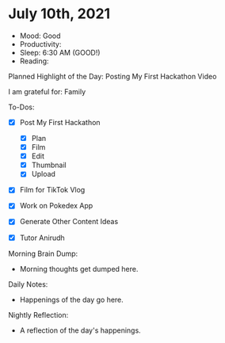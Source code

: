 # July 10th, 2021

- Mood: Good
- Productivity: 
- Sleep: 6:30 AM (GOOD!)
- Reading: 

Planned Highlight of the Day: Posting My First Hackathon Video

I am grateful for: Family

To-Dos:
- [x] Post My First Hackathon
	- [x] Plan
	- [x] Film
	- [x] Edit
	- [x] Thumbnail
	- [x] Upload
- [x] Film for TikTok Vlog
- [x] Work on Pokedex App
- [x] Generate Other Content Ideas
- [x] Tutor Anirudh


Morning Brain Dump:
- Morning thoughts get dumped here.

Daily Notes:
- Happenings of the day go here.


Nightly Reflection: 
- A reflection of the day's happenings.





